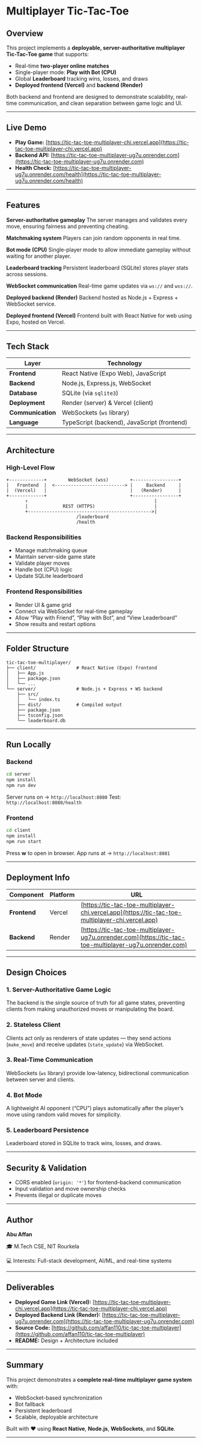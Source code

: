 
# Multiplayer Tic-Tac-Toe

## Overview

This project implements a **deployable, server-authoritative multiplayer Tic-Tac-Toe game** that supports:

* Real-time **two-player online matches**
* Single-player mode: **Play with Bot (CPU)**
* Global **Leaderboard** tracking wins, losses, and draws
* **Deployed frontend (Vercel)** and **backend (Render)**

Both backend and frontend are designed to demonstrate scalability, real-time communication, and clean separation between game logic and UI.

---

## Live Demo

* **Play Game:** [https://tic-tac-toe-multiplayer-chi.vercel.app](https://tic-tac-toe-multiplayer-chi.vercel.app)
* **Backend API:** [https://tic-tac-toe-multiplayer-ug7u.onrender.com](https://tic-tac-toe-multiplayer-ug7u.onrender.com)
* **Health Check:** [https://tic-tac-toe-multiplayer-ug7u.onrender.com/health](https://tic-tac-toe-multiplayer-ug7u.onrender.com/health)

---

## Features

**Server-authoritative gameplay**
The server manages and validates every move, ensuring fairness and preventing cheating.

**Matchmaking system**
Players can join random opponents in real time.

**Bot mode (CPU)**
Single-player mode to allow immediate gameplay without waiting for another player.

**Leaderboard tracking**
Persistent leaderboard (SQLite) stores player stats across sessions.

**WebSocket communication**
Real-time game updates via `ws://` and `wss://`.

**Deployed backend (Render)**
Backend hosted as Node.js + Express + WebSocket service.

**Deployed frontend (Vercel)**
Frontend built with React Native for web using Expo, hosted on Vercel.

---

## Tech Stack

| Layer             | Technology                                  |
| ----------------- | ------------------------------------------- |
| **Frontend**      | React Native (Expo Web), JavaScript         |
| **Backend**       | Node.js, Express.js, WebSocket              |
| **Database**      | SQLite (via `sqlite3`)                      |
| **Deployment**    | Render (server) & Vercel (client)           |
| **Communication** | WebSockets (`ws` library)                   |
| **Language**      | TypeScript (backend), JavaScript (frontend) |

---

## Architecture

### High-Level Flow

```
+-------------+        WebSocket (wss)        +-----------------+
|   Frontend  |  <--------------------------> |     Backend     |
|  (Vercel)   |                               |   (Render)      |
+-------------+                               +-----------------+
       ↑                                               |
       |             REST (HTTPS)                      |
       +---------------------------------------------->|
                          /leaderboard
                          /health
```

### Backend Responsibilities

* Manage matchmaking queue
* Maintain server-side game state
* Validate player moves
* Handle bot (CPU) logic
* Update SQLite leaderboard

### Frontend Responsibilities

* Render UI & game grid
* Connect via WebSocket for real-time gameplay
* Allow “Play with Friend”, “Play with Bot”, and “View Leaderboard”
* Show results and restart options

---

## Folder Structure

```
tic-tac-toe-multiplayer/
├── client/               # React Native (Expo) frontend
│   ├── App.js
│   ├── package.json
│   └── ...
└── server/               # Node.js + Express + WS backend
    ├── src/
    │   └── index.ts
    ├── dist/             # Compiled output
    ├── package.json
    ├── tsconfig.json
    └── leaderboard.db
```

---

## Run Locally

### Backend

```bash
cd server
npm install
npm run dev
```

Server runs on → `http://localhost:8080`
Test: `http://localhost:8080/health`

### Frontend

```bash
cd client
npm install
npm run start
```

Press **w** to open in browser.
App runs at → `http://localhost:8081`

---

## Deployment Info

| Component    | Platform | URL                                                                                                    |
| ------------ | -------- | ------------------------------------------------------------------------------------------------------ |
| **Frontend** | Vercel   | [https://tic-tac-toe-multiplayer-chi.vercel.app](https://tic-tac-toe-multiplayer-chi.vercel.app)       |
| **Backend**  | Render   | [https://tic-tac-toe-multiplayer-ug7u.onrender.com](https://tic-tac-toe-multiplayer-ug7u.onrender.com) |

---

## Design Choices

### 1. Server-Authoritative Game Logic

The backend is the single source of truth for all game states, preventing clients from making unauthorized moves or manipulating the board.

### 2. Stateless Client

Clients act only as renderers of state updates — they send actions (`make_move`) and receive updates (`state_update`) via WebSocket.

### 3. Real-Time Communication

WebSockets (`ws` library) provide low-latency, bidirectional communication between server and clients.

### 4. Bot Mode

A lightweight AI opponent (“CPU”) plays automatically after the player’s move using random valid moves for simplicity.

### 5. Leaderboard Persistence

Leaderboard stored in SQLite to track wins, losses, and draws.

---

## Security & Validation

* CORS enabled (`origin: '*'`) for frontend–backend communication
* Input validation and move ownership checks
* Prevents illegal or duplicate moves

---

## Author

**Abu Affan**

🎓 M.Tech CSE, NIT Rourkela

💻 Interests: Full-stack development, AI/ML, and real-time systems

---

## Deliverables

* **Deployed Game Link (Vercel):** [https://tic-tac-toe-multiplayer-chi.vercel.app](https://tic-tac-toe-multiplayer-chi.vercel.app)
* **Deployed Backend Link (Render):** [https://tic-tac-toe-multiplayer-ug7u.onrender.com](https://tic-tac-toe-multiplayer-ug7u.onrender.com)
* **Source Code:** [https://github.com/affan110/tic-tac-toe-multiplayer](https://github.com/affan110/tic-tac-toe-multiplayer)
* **README:** Design + Architecture included

---

## Summary

This project demonstrates a **complete real-time multiplayer game system** with:

* WebSocket-based synchronization
* Bot fallback
* Persistent leaderboard
* Scalable, deployable architecture

Built with ❤️ using **React Native**, **Node.js**, **WebSockets**, and **SQLite**.

---
